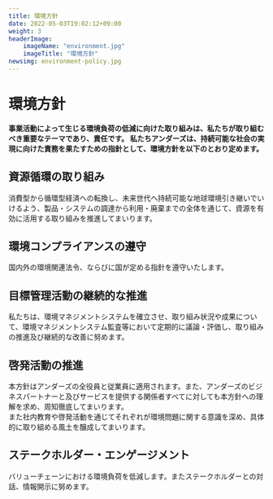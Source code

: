 ```yaml
---
title: 環境方針
date: 2022-05-03T19:02:12+09:00
weight: 3
headerImage:
    imageName: "environment.jpg"
    imageTitle: "環境方針"
newsimg: environment-policy.jpg
---
```


# 環境方針

**事業活動によって生じる環境負荷の低減に向けた取り組みは、私たちが取り組むべき重要なテーマであり、責任です。 私たちアンダーズは、持続可能な社会の実現に向けた責務を果たすための指針として、環境方針を以下のとおり定めます。**

## 資源循環の取り組み

消費型から循環型経済への転換し、未来世代へ持続可能な地球環境引き継いでいけるよう、製品・システムの調達から利用・廃棄までの全体を通じて、資源を有効に活用する取り組みを推進してまいります。

## 環境コンプライアンスの遵守

国内外の環境関連法令、ならびに国が定める指針を遵守いたします。

## 目標管理活動の継続的な推進

私たちは、環境マネジメントシステムを確立させ、取り組み状況や成果について、環境マネジメントシステム監査等において定期的に議論・評価し、取り組みの推進及び継続的な改善に努めます。

## 啓発活動の推進

本方針はアンダーズの全役員と従業員に適用されます。また、アンダーズのビジネスパートナーと及びサービスを提供する関係者すべてに対しても本方針への理解を求め、周知徹底してまいります。   
また社内教育や啓発活動を通じてそれぞれが環境問題に関する意識を深め、具体的に取り組める風土を醸成してまいります。

## ステークホルダー・エンゲージメント

バリューチェーンにおける環境負荷を低減します。またステークホルダーとの対話、情報開示に努めます。
